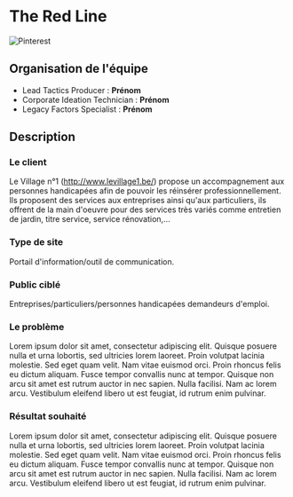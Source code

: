 # The Red Line
![Pinterest](https://i.imgur.com/S7hvUQQ.png "Fil Rouge")
## Organisation de l'équipe
- Lead Tactics Producer : **Prénom**
- Corporate Ideation Technician : **Prénom**
- Legacy Factors Specialist : **Prénom**
## Description
### Le client
Le Village n°1 (http://www.levillage1.be/) propose un accompagnement aux personnes handicapées afin de pouvoir les réinsérer professionnellement. Ils proposent des services aux entreprises ainsi qu'aux particuliers, ils offrent de la main d'oeuvre pour des services très variés comme entretien de jardin, titre service, service rénovation,...
### Type de site
Portail d'information/outil de communication.
### Public ciblé
Entreprises/particuliers/personnes handicapées demandeurs d'emploi.
### Le problème
Lorem ipsum dolor sit amet, consectetur adipiscing elit. Quisque posuere nulla et urna lobortis, sed ultricies lorem laoreet. Proin volutpat lacinia molestie. Sed eget quam velit. Nam vitae euismod orci. Proin rhoncus felis eu dictum aliquam. Fusce tempor convallis nunc at tempor. Quisque non arcu sit amet est rutrum auctor in nec sapien. Nulla facilisi. Nam ac lorem arcu. Vestibulum eleifend libero ut est feugiat, id rutrum enim pulvinar. 
### Résultat souhaité
Lorem ipsum dolor sit amet, consectetur adipiscing elit. Quisque posuere nulla et urna lobortis, sed ultricies lorem laoreet. Proin volutpat lacinia molestie. Sed eget quam velit. Nam vitae euismod orci. Proin rhoncus felis eu dictum aliquam. Fusce tempor convallis nunc at tempor. Quisque non arcu sit amet est rutrum auctor in nec sapien. Nulla facilisi. Nam ac lorem arcu. Vestibulum eleifend libero ut est feugiat, id rutrum enim pulvinar. 

